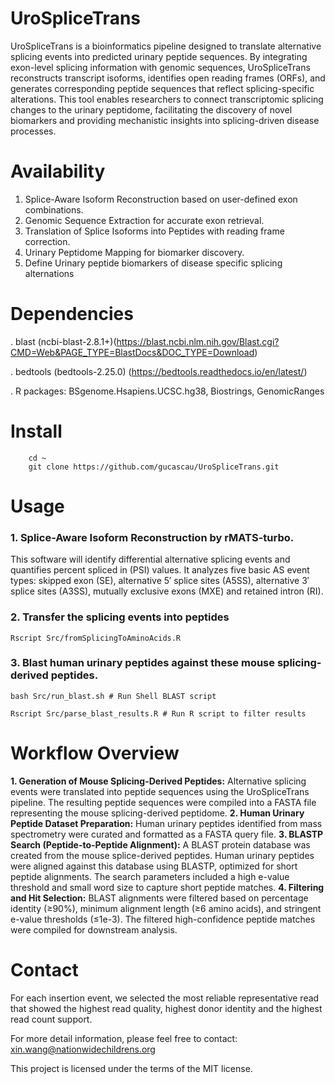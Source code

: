 # UroSpliceTrans
UroSpliceTrans is a bioinformatics pipeline designed to translate alternative splicing events into predicted urinary peptide sequences. By integrating exon-level splicing information with genomic sequences, UroSpliceTrans reconstructs transcript isoforms, identifies open reading frames (ORFs), and generates corresponding peptide sequences that reflect splicing-specific alterations. This tool enables researchers to connect transcriptomic splicing changes to the urinary peptidome, facilitating the discovery of novel biomarkers and providing mechanistic insights into splicing-driven disease processes.

# Availability 
1. Splice-Aware Isoform Reconstruction based on user-defined exon combinations.
2. Genomic Sequence Extraction for accurate exon retrieval.
3. Translation of Splice Isoforms into Peptides with reading frame correction.
4. Urinary Peptidome Mapping for biomarker discovery.
5. Define Urinary peptide biomarkers of disease specific splicing alternations


# Dependencies

. blast (ncbi-blast-2.8.1+)(https://blast.ncbi.nlm.nih.gov/Blast.cgi?CMD=Web&PAGE_TYPE=BlastDocs&DOC_TYPE=Download)

. bedtools (bedtools-2.25.0) (https://bedtools.readthedocs.io/en/latest/)

. R packages: BSgenome.Hsapiens.UCSC.hg38, Biostrings, GenomicRanges

# Install

```
    cd ~
    git clone https://github.com/gucascau/UroSpliceTrans.git
```   

# Usage

### 1. Splice-Aware Isoform Reconstruction by rMATS-turbo. 
This software will identify differential alternative splicing events and quantifies percent spliced in (PSI) values. It analyzes five basic AS event types: skipped exon (SE), alternative 5′ splice sites (A5SS), alternative 3′ splice sites (A3SS), mutually exclusive exons (MXE) and retained intron (RI).

### 2. Transfer the splicing events into peptides 
```
Rscript Src/fromSplicingToAminoAcids.R
```
### 3. Blast human urinary peptides against these mouse splicing-derived peptides.
```
bash Src/run_blast.sh # Run Shell BLAST script

Rscript Src/parse_blast_results.R # Run R script to filter results
```

# Workflow Overview
**1. Generation of Mouse Splicing-Derived Peptides:**
Alternative splicing events were translated into peptide sequences using the UroSpliceTrans pipeline.
The resulting peptide sequences were compiled into a FASTA file representing the mouse splicing-derived peptidome.
**2. Human Urinary Peptide Dataset Preparation:**
Human urinary peptides identified from mass spectrometry were curated and formatted as a FASTA query file.
**3. BLASTP Search (Peptide-to-Peptide Alignment):**
A BLAST protein database was created from the mouse splice-derived peptides.
Human urinary peptides were aligned against this database using BLASTP, optimized for short peptide alignments.
The search parameters included a high e-value threshold and small word size to capture short peptide matches.
**4. Filtering and Hit Selection:**
BLAST alignments were filtered based on percentage identity (≥90%), minimum alignment length (≥6 amino acids), and stringent e-value thresholds (≤1e-3).
The filtered high-confidence peptide matches were compiled for downstream analysis.

# Contact

For each insertion event, we selected the most reliable representative read that showed the highest read quality, highest donor identity and the highest read count support. 

For more detail information, please feel free to contact: xin.wang@nationwidechildrens.org

This project is licensed under the terms of the MIT license.
